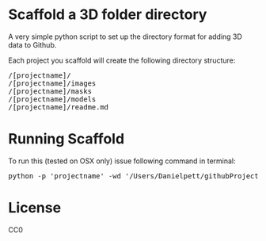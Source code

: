 # Scaffold a 3D folder directory

A very simple python script to set up the directory format for adding 3D data to Github.

Each project you scaffold will create the following directory structure:

<pre>
/[projectname]/
/[projectname]/images
/[projectname]/masks
/[projectname]/models
/[projectname]/readme.md
</pre>


# Running Scaffold

To run this (tested on OSX only) issue following command in terminal:

<pre>python -p 'projectname' -wd '/Users/Danielpett/githubProjects/' license 'CC-BY-NC-SA'</pre>

# License

CC0
